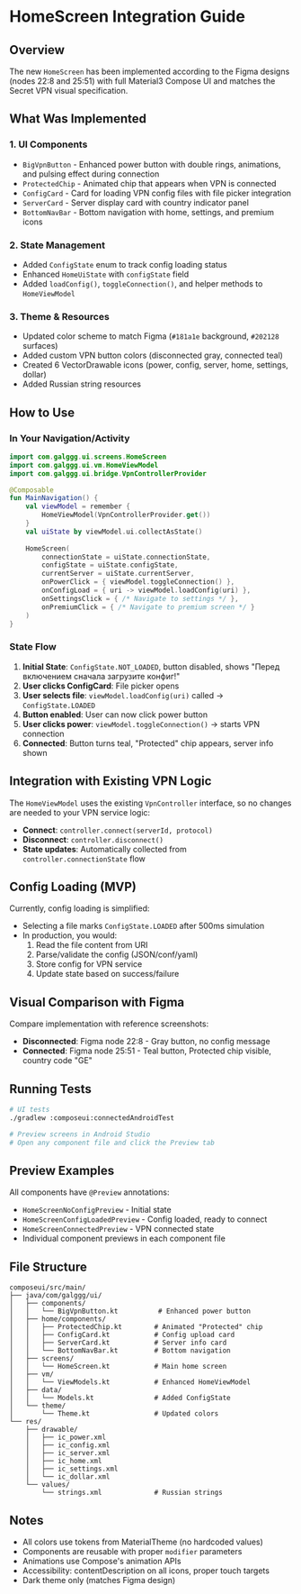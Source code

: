 # HomeScreen Integration Guide

## Overview

The new `HomeScreen` has been implemented according to the Figma designs (nodes 22:8 and 25:51) with full Material3 Compose UI and matches the Secret VPN visual specification.

## What Was Implemented

### 1. **UI Components**
- `BigVpnButton` - Enhanced power button with double rings, animations, and pulsing effect during connection
- `ProtectedChip` - Animated chip that appears when VPN is connected
- `ConfigCard` - Card for loading VPN config files with file picker integration
- `ServerCard` - Server display card with country indicator panel
- `BottomNavBar` - Bottom navigation with home, settings, and premium icons

### 2. **State Management**
- Added `ConfigState` enum to track config loading status
- Enhanced `HomeUiState` with `configState` field
- Added `loadConfig()`, `toggleConnection()`, and helper methods to `HomeViewModel`

### 3. **Theme & Resources**
- Updated color scheme to match Figma (`#181a1e` background, `#202128` surfaces)
- Added custom VPN button colors (disconnected gray, connected teal)
- Created 6 VectorDrawable icons (power, config, server, home, settings, dollar)
- Added Russian string resources

## How to Use

### In Your Navigation/Activity

```kotlin
import com.galggg.ui.screens.HomeScreen
import com.galggg.ui.vm.HomeViewModel
import com.galggg.ui.bridge.VpnControllerProvider

@Composable
fun MainNavigation() {
    val viewModel = remember {
        HomeViewModel(VpnControllerProvider.get())
    }
    val uiState by viewModel.ui.collectAsState()
    
    HomeScreen(
        connectionState = uiState.connectionState,
        configState = uiState.configState,
        currentServer = uiState.currentServer,
        onPowerClick = { viewModel.toggleConnection() },
        onConfigLoad = { uri -> viewModel.loadConfig(uri) },
        onSettingsClick = { /* Navigate to settings */ },
        onPremiumClick = { /* Navigate to premium screen */ }
    )
}
```

### State Flow

1. **Initial State**: `ConfigState.NOT_LOADED`, button disabled, shows "Перед включением сначала загрузите конфиг!"
2. **User clicks ConfigCard**: File picker opens
3. **User selects file**: `viewModel.loadConfig(uri)` called → `ConfigState.LOADED`
4. **Button enabled**: User can now click power button
5. **User clicks power**: `viewModel.toggleConnection()` → starts VPN connection
6. **Connected**: Button turns teal, "Protected" chip appears, server info shown

## Integration with Existing VPN Logic

The `HomeViewModel` uses the existing `VpnController` interface, so no changes are needed to your VPN service logic:

- **Connect**: `controller.connect(serverId, protocol)` 
- **Disconnect**: `controller.disconnect()`
- **State updates**: Automatically collected from `controller.connectionState` flow

## Config Loading (MVP)

Currently, config loading is simplified:
- Selecting a file marks `ConfigState.LOADED` after 500ms simulation
- In production, you would:
  1. Read the file content from URI
  2. Parse/validate the config (JSON/conf/yaml)
  3. Store config for VPN service
  4. Update state based on success/failure

## Visual Comparison with Figma

Compare implementation with reference screenshots:
- **Disconnected**: Figma node 22:8 - Gray button, no config message
- **Connected**: Figma node 25:51 - Teal button, Protected chip visible, country code "GE"

## Running Tests

```bash
# UI tests
./gradlew :composeui:connectedAndroidTest

# Preview screens in Android Studio
# Open any component file and click the Preview tab
```

## Preview Examples

All components have `@Preview` annotations:
- `HomeScreenNoConfigPreview` - Initial state
- `HomeScreenConfigLoadedPreview` - Config loaded, ready to connect
- `HomeScreenConnectedPreview` - VPN connected state
- Individual component previews in each component file

## File Structure

```
composeui/src/main/
├── java/com/galggg/ui/
│   ├── components/
│   │   └── BigVpnButton.kt          # Enhanced power button
│   ├── home/components/
│   │   ├── ProtectedChip.kt        # Animated "Protected" chip
│   │   ├── ConfigCard.kt           # Config upload card
│   │   ├── ServerCard.kt           # Server info card
│   │   └── BottomNavBar.kt         # Bottom navigation
│   ├── screens/
│   │   └── HomeScreen.kt           # Main home screen
│   ├── vm/
│   │   └── ViewModels.kt           # Enhanced HomeViewModel
│   ├── data/
│   │   └── Models.kt               # Added ConfigState
│   └── theme/
│       └── Theme.kt                # Updated colors
└── res/
    ├── drawable/
    │   ├── ic_power.xml
    │   ├── ic_config.xml
    │   ├── ic_server.xml
    │   ├── ic_home.xml
    │   ├── ic_settings.xml
    │   └── ic_dollar.xml
    └── values/
        └── strings.xml             # Russian strings
```

## Notes

- All colors use tokens from MaterialTheme (no hardcoded values)
- Components are reusable with proper `modifier` parameters
- Animations use Compose's animation APIs
- Accessibility: contentDescription on all icons, proper touch targets
- Dark theme only (matches Figma design)

